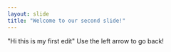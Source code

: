 ```yaml
---
layout: slide
title: "Welcome to our second slide!"
---
```

"Hi this is my first edit" 
Use the left arrow to go back!
